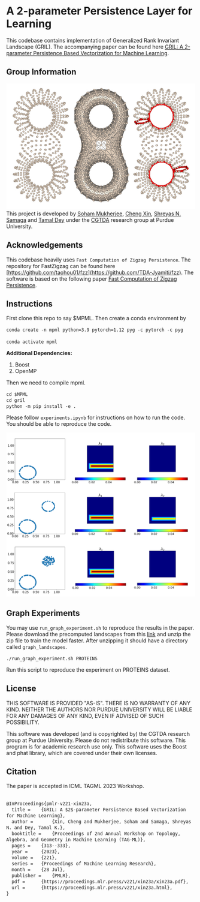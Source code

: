 # A 2-parameter Persistence Layer for Learning

This codebase contains implementation of Generalized Rank Invariant Landscape (GRIL). The accompanying paper can be found here [GRIL: A 2-parameter Persistence Based Vectorization for Machine Learning](https://arxiv.org/pdf/2304.04970). 

## Group Information


![CGTDA group at Purdue](/logo.jpg "CGTDA group at Purdue")
This project is developed by [Soham Mukherjee](https://www.cs.purdue.edu/homes/mukher26/), [Cheng Xin](https://github.com/jackal092927), [Shreyas N. Samaga](https://samagashreyas.github.io) and [Tamal Dey](https://www.cs.purdue.edu/homes/tamaldey/) under the [CGTDA](https://www.cs.purdue.edu/homes/tamaldey/CGTDAwebsite/) research group at Purdue University.

## Acknowledgements

This codebase heavily uses `Fast Computation of Zigzag Persistence`. The repository for FastZigzag can be found here [https://github.com/taohou01/fzz](https://github.com/TDA-Jyamiti/fzz). The software is based on the following paper [Fast Computation of Zigzag Persistence](https://arxiv.org/pdf/2204.11080.pdf). 


## Instructions
First clone this repo to say $MPML. Then create a conda environment by

    conda create -n mpml python=3.9 pytorch=1.12 pyg -c pytorch -c pyg

    conda activate mpml

**Additional Dependencies:**

1. Boost
2. OpenMP

Then we need to compile mpml.

    cd $MPML
    cd gril
    python -m pip install -e .
Please follow `experiments.ipynb` for instructions on how to run the code. You should be able to reproduce the code.

![GRIL as topological discriminator](/gril_topo_discrim_img.png "GRIL as topo discriminator")

## Graph Experiments


You may use `run_graph_experiment.sh` to reproduce the results in the paper. Please download the precomputed landscapes from this [link](https://drive.google.com/file/d/1WWXCk3X5aKoHTlybmCnB9YLnieqpe8Mp/view?usp=share_link) and unzip the zip file to train the model faster. After unzipping it should have a directory called `graph_landscapes`.


    ./run_graph_experiment.sh PROTEINS 

Run this script to reproduce the experiment on PROTEINS dataset.

## License

THIS SOFTWARE IS PROVIDED "AS-IS". THERE IS NO WARRANTY OF ANY KIND. NEITHER THE AUTHORS NOR PURDUE UNIVERSITY WILL BE LIABLE FOR ANY DAMAGES OF ANY KIND, EVEN IF ADVISED OF SUCH POSSIBILITY.

This software was developed (and is copyrighted by) the CGTDA research group at Purdue University. Please do not redistribute this software. This program is for academic research use only. This software uses the Boost and phat library, which are covered under their own licenses.


## Citation

The paper is accepted in ICML TAGML 2023 Workshop. 
```

@InProceedings{pmlr-v221-xin23a,
  title = 	 {GRIL: A $2$-parameter Persistence Based Vectorization for Machine Learning},
  author =       {Xin, Cheng and Mukherjee, Soham and Samaga, Shreyas N. and Dey, Tamal K.},
  booktitle = 	 {Proceedings of 2nd Annual Workshop on Topology, Algebra, and Geometry in Machine Learning (TAG-ML)},
  pages = 	 {313--333},
  year = 	 {2023},
  volume = 	 {221},
  series = 	 {Proceedings of Machine Learning Research},
  month = 	 {28 Jul},
  publisher =    {PMLR},
  pdf = 	 {https://proceedings.mlr.press/v221/xin23a/xin23a.pdf},
  url = 	 {https://proceedings.mlr.press/v221/xin23a.html},
}
```




